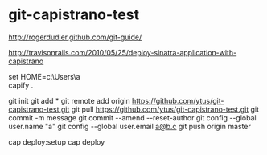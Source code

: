 git-capistrano-test
===================

http://rogerdudler.github.com/git-guide/

http://travisonrails.com/2010/05/25/deploy-sinatra-application-with-capistrano

set HOME=c:\Users\a\
capify .

git init
git add *
git remote add origin https://github.com/ytus/git-capistrano-test.git
git pull https://github.com/ytus/git-capistrano-test.git
git commit -m message
git commit --amend --reset-author
git config --global user.name "a"
git config --global user.email a@b.c
git push origin master

cap deploy:setup
cap deploy